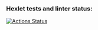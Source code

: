 ### Hexlet tests and linter status:
[![Actions Status](https://github.com/gabalexandra/frontend-project-lvl1/workflows/hexlet-check/badge.svg)](https://github.com/gabalexandra/frontend-project-lvl1/actions)